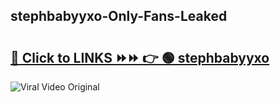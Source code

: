 
 ## stephbabyyxo-Only-Fans-Leaked

# <h2><a href="https://clipsfans.com/stephbabyyxo&ref=git">🔗 Click to LINKS ⏩⏩ 👉 🟢 stephbabyyxo </a></h2>

<a href="https://clipsfans.com/stephbabyyxo&ref=git" rel="nofollow" data-target="animated-image.originalLink"><img src="https://i.ibb.co.com/xMMVF88/686577567.gif" alt="Viral Video Original" style="max-width: 100%; display: inline-block;" data-target="animated-image.originalImage"></a>
